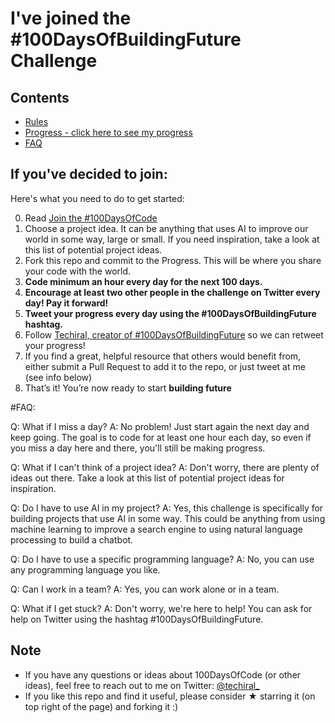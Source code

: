 # I've joined the #100DaysOfBuildingFuture Challenge

## Contents

* [Rules](rules.md)
* [Progress - click here to see my progress](progress.md)
* [FAQ](FAQ.md)

## If you've decided to join:

Here's what you need to do to get started:

0.  Read [Join the #100DaysOfCode](https://techiral.medium.com/join-the-100daysofbuildingfuture-2dfee22f32c2)
1. Choose a project idea. It can be anything that uses AI to improve our world in some way, large or small. If you need inspiration, take a look at this list of potential project ideas.
2.  Fork this repo and commit to the Progress. This will be where you share your code with the world.
3.  **Code minimum an hour every day for the next 100 days.**
4.  **Encourage at least two other people in the challenge on Twitter every day! Pay it forward!**
7.  **Tweet your progress every day using the #100DaysOfBuildingFuture hashtag.**
8.  Follow [Techiral, creator of #100DaysOfBuildingFuture](https://twitter.com/techiral_) so we can retweet your progress!
9.  If you find a great, helpful resource that others would benefit from, either submit a Pull Request to add it to the repo, or just tweet at me (see info below)
10. That’s it! You’re now ready to start **building future**

#FAQ:

Q: What if I miss a day?
A: No problem! Just start again the next day and keep going. The goal is to code for at least one hour each day, so even if you miss a day here and there, you'll still be making progress.

Q: What if I can't think of a project idea?
A: Don't worry, there are plenty of ideas out there. Take a look at this list of potential project ideas for inspiration.

Q: Do I have to use AI in my project?
A: Yes, this challenge is specifically for building projects that use AI in some way. This could be anything from using machine learning to improve a search engine to using natural language processing to build a chatbot.

Q: Do I have to use a specific programming language?
A: No, you can use any programming language you like.

Q: Can I work in a team?
A: Yes, you can work alone or in a team.

Q: What if I get stuck?
A: Don't worry, we're here to help! You can ask for help on Twitter using the hashtag #100DaysOfBuildingFuture.


## Note

* If you have any questions or ideas about 100DaysOfCode (or other ideas), feel free to reach out to me on Twitter: [@techiral_](https://twitter.com/techiral_)
* If you like this repo and find it useful, please consider &#9733; starring it (on top right of the page) and forking it :)

